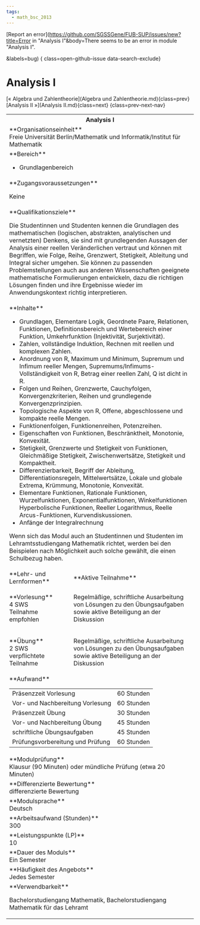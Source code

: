 ```yaml
---
tags:
  - math_bsc_2013
---
```

[Report an error](https://github.com/SGSSGene/FUB-SUP/issues/new?title=Error in "Analysis I"&body=There seems to be an error in module "Analysis I".

<Describe here a slightly more detailed description of what is wrong>&labels=bug)
{ class=open-github-issue data-search-exclude}

# Analysis I

[« Algebra und Zahlentheorie](Algebra und Zahlentheorie.md){class=prev}
[Analysis II »](Analysis II.md){class=next}
{class=prev-next-nav}

<table markdown id="moduledesc">
<tr markdown class="moduledesc_head"><th colspan="2">Analysis I </th></tr>
<tr markdown><td colspan="2">**Organisationseinheit**   <br>Freie Universität Berlin/Mathematik und Informatik/Institut für Mathematik</td></tr>

<tr markdown><td colspan="2">**Bereich**<br>


- Grundlagenbereich

</td></tr>

<tr markdown><td colspan="2">**Zugangsvoraussetzungen** <br>

Keine


</td></tr>
<tr markdown><td colspan="2">**Qualifikationsziele**    <br>

Die Studentinnen und Studenten kennen die Grundlagen des mathematischen
(logischen, abstrakten, analytischen und vernetzten) Denkens, sie sind mit
grundlegenden Aussagen der Analysis einer reellen Veränderlichen vertraut
und können mit Begriffen, wie Folge, Reihe, Grenzwert, Stetigkeit, Ableitung
und Integral sicher umgehen. Sie können zu passenden Problemstellungen auch
aus anderen Wissenschaften geeignete mathematische Formulierungen
entwickeln, dazu die richtigen Lösungen finden und ihre Ergebnisse wieder im
Anwendungskontext richtig interpretieren.


</td></tr>
<tr markdown><td colspan="2">**Inhalte**                <br>

- Grundlagen, Elementare Logik, Geordnete Paare, Relationen, Funktionen,
  Definitionsbereich und Wertebereich einer Funktion, Umkehrfunktion
  (Injektivität, Surjektivität).
- Zahlen, vollständige Induktion, Rechnen mit reellen und komplexen Zahlen.
- Anordnung von R, Maximum und Minimum, Supremum und Infimum reeller Mengen,
  Supremums/Infimums-Vollständigkeit von R, Betrag einer reellen Zahl, Q ist
  dicht in R.
- Folgen und Reihen, Grenzwerte, Cauchyfolgen, Konvergenzkriterien, Reihen
  und grundlegende Konvergenzprinzipien.
- Topologische Aspekte von R, Offene, abgeschlossene und kompakte reelle
  Mengen.
- Funktionenfolgen, Funktionenreihen, Potenzreihen.
- Eigenschaften von Funktionen, Beschränktheit, Monotonie, Konvexität.
- Stetigkeit, Grenzwerte und Stetigkeit von Funktionen, Gleichmäßige
  Stetigkeit, Zwischenwertsätze, Stetigkeit und Kompaktheit.
- Differenzierbarkeit, Begriff der Ableitung, Differentiationsregeln,
  Mittelwertsätze, Lokale und globale Extrema, Krümmung, Monotonie,
  Konvexität.
- Elementare Funktionen, Rationale Funktionen, Wurzelfunktionen,
  Exponentialfunktionen, Winkelfunktionen Hyperbolische Funktionen, Reeller
  Logarithmus, Reelle Arcus-Funktionen, Kurvendiskussionen.
- Anfänge der Integralrechnung

Wenn sich das Modul auch an Studentinnen und
Studenten im Lehramtsstudiengang Mathematik richtet, werden bei den
Beispielen nach Möglichkeit auch solche gewählt, die einen Schulbezug
haben.


</td></tr>

<tr markdown><td>**Lehr- und Lernformen**</td><td>**Aktive Teilnahme**</td></tr>
<tr markdown><td> **Vorlesung** <br>4 SWS <br> Teilnahme empfohlen</td><td>

Regelmäßige, schriftliche Ausarbeitung von Lösungen zu den Übungsaufgaben sowie aktive Beteiligung an der Diskussion
</td></tr>
<tr markdown><td> **Übung** <br>2 SWS <br> verpflichtete Teilnahme</td><td>

Regelmäßige, schriftliche Ausarbeitung von Lösungen zu den Übungsaufgaben sowie aktive Beteiligung an der Diskussion
</td></tr>
<tr markdown><td colspan="2">**Aufwand**                <br>
<table class="aufwand_table">
<tr><td>Präsenzzeit Vorlesung</td><td>60 Stunden</td></tr>
<tr><td>Vor- und Nachbereitung Vorlesung</td><td>60 Stunden</td></tr>
<tr><td>Präsenzzeit Übung</td><td>30 Stunden</td></tr>
<tr><td>Vor- und Nachbereitung Übung</td><td>45 Stunden</td></tr>
<tr><td>schriftliche Übungsaufgaben</td><td>45 Stunden</td></tr>
<tr><td>Prüfungsvorbereitung und Prüfung</td><td>60 Stunden</td></tr>
</table>

</td></tr>
<tr markdown><td colspan="2">**Modulprüfung**             <br>Klausur (90 Minuten) oder mündliche Prüfung (etwa 20 Minuten)


</td></tr>
<tr markdown><td colspan="2">**Differenzierte Bewertung** <br>differenzierte Bewertung

</td></tr>
<tr markdown><td colspan="2">**Modulsprache**             <br>Deutsch</td></tr>
<tr markdown><td colspan="2">**Arbeitsaufwand (Stunden)** <br>300</td></tr>
<tr markdown><td colspan="2">**Leistungspunkte (LP)**     <br>10</td></tr>
<tr markdown><td colspan="2">**Dauer des Moduls**         <br>Ein Semester</td></tr>
<tr markdown><td colspan="2">**Häufigkeit des Angebots**  <br>Jedes Semester</td></tr>
<tr markdown><td colspan="2">**Verwendbarkeit**           <br>

Bachelorstudiengang Mathematik, Bachelorstudiengang Mathematik für das
Lehramt


</td></tr>

</table>
